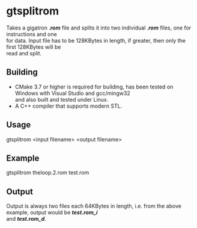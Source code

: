 # gtsplitrom
Takes a gigatron .**_rom_** file and splits it into two individual .**_rom_** files, one for instructions and one</br>
for data. Input file has to be 128KBytes in length, if greater, then only the first 128KBytes will be</br>
read and split.</br>

## Building
- CMake 3.7 or higher is required for building, has been tested on Windows with Visual Studio and gcc/mingw32<br/>
  and also built and tested under Linux.<br/>
- A C++ compiler that supports modern STL.<br/>

## Usage
gtsplitrom \<input filename\> \<output filename\></br>

## Example
gtsplitrom theloop.2.rom test.rom<br/>

## Output
Output is always two files each 64KBytes in length, i.e. from the above example, output would be **_test.rom\_i_**<br/>
and **_test.rom\_d_**.<br/>

